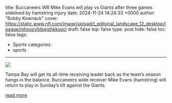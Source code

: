 title: Buccaneers WR Mike Evans will play vs Giants after three games sidelined by hamstring injury
date: 2024-11-24 14:24:33 +0000
author: "Bobby Kownack"
cover: https://static.www.nfl.com/image/upload/t_editorial_landscape_12_desktop/league/mhsozyljdsejzhkksqcl
draft: false
top: false
type: post
hide: false
toc: false
tags:
  - Sports
categories:
  - sports
---

![](https://static.www.nfl.com/image/upload/t_editorial_landscape_12_desktop/league/mhsozyljdsejzhkksqcl)

Tampa Bay will get its all-time receiving leader back as the team’s season hangs in the balance. Buccaneers wide receiver Mike Evans (hamstring) will return to play in Sunday’s tilt against the Giants.

[read more](https://www.nfl.com/news/buccaneers-wr-mike-evans-hamstring-will-play-sunday-giants)
